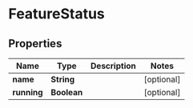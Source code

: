 # FeatureStatus

## Properties
Name | Type | Description | Notes
------------ | ------------- | ------------- | -------------
**name** | **String** |  |  [optional]
**running** | **Boolean** |  |  [optional]
